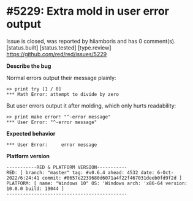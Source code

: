 
#5229: Extra mold in user error output
================================================================================
Issue is closed, was reported by hiiamboris and has 0 comment(s).
[status.built] [status.tested] [type.review]
<https://github.com/red/red/issues/5229>

**Describe the bug**

Normal errors output their message plainly:
```
>> print try [1 / 0]
*** Math Error: attempt to divide by zero
```
But user errors output it after molding, which only hurts readability:
```
>> print make error! "^-error message"
*** User Error: "^-error message"
```

**Expected behavior**
```
*** User Error: 	error message
```

**Platform version**
```
-----------RED & PLATFORM VERSION----------- 
RED: [ branch: "master" tag: #v0.6.4 ahead: 4532 date: 6-Oct-2022/6:24:41 commit: #0657e2239680d6071a4f22f467031deeb0fd9f2d ]
PLATFORM: [ name: "Windows 10" OS: 'Windows arch: 'x86-64 version: 10.0.0 build: 19044 ]
--------------------------------------------
```


